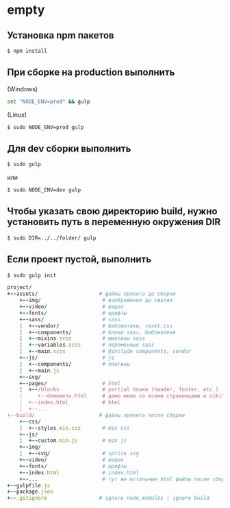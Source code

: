# empty

## Установка npm пакетов

```bash
$ npm install
```

## При сборке на production выполнить

(Windows)

```bash
set "NODE_ENV=prod" && gulp
```

(Linux)

```bash
$ sudo NODE_ENV=prod gulp
```

## Для dev сборки выполнить

```bash
$ sudo gulp
```

или 

```bash
$ sudo NODE_ENV=dev gulp
```

## Чтобы указать свою директорию build, нужно установить путь в переменную окружения DIR

```bash
$ sudo DIR=../../folder/ gulp
```

## Если проект пустой, выполнить

```bash
$ sudo gulp init
```

```ruby
project/
+--assets/                    # файлы проекта до сборки
    +--img/                    # изображения до сжатия
    +--video/                  # видео
    +--fonts/                  # шрифты
    +--sass/                   # sass
    ¦  +--vendor/              # библиотеки, reset.css
    ¦  +--components/          # блоки sass, библиотеки
    ¦  +--mixins.scss          # миксины sass
    ¦  +--variables.scss       # переменные sass
    ¦  +--main.scss            # @include components, vendor
    +--js/                     # js
    ¦  +--components/          # плагины
    ¦  +--main.js
    +--svg/
    +--pages/                  # html
    ¦  +--/blocks              # partial блоки (header, footer, etc.)
    ¦     +--demomenu.html     # демо меню со всеми страеницами и uikit
    ¦  +--index.html           # html
    ¦  +--...
+--build/                     # файлы проекта после сборки
    +--css/
    ¦  +--styles.min.css       # min css
    +--js/
    ¦  +--custom.min.js        # min js
    +--img/
    ¦  +--svg/                 # sprite svg
    +--video/                  # видео
    +--fonts/                  # шрифты
    +--index.html              # index.html
    +--...                     # тут же остальные html файлы после сборки
+--gulpfile.js
+--package.json
+--.gitignore                 # ignore node_modules | ignore build
```
